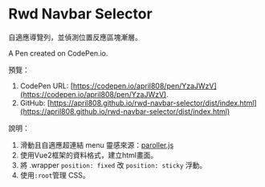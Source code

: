 # Rwd Navbar Selector

自適應導覽列，並偵測位置反應區塊漸層。

A Pen created on CodePen.io.

預覽：

1. CodePen URL: [https://codepen.io/april808/pen/YzaJWzV](https://codepen.io/april808/pen/YzaJWzV).
1. GitHub: [https://april808.github.io/rwd-navbar-selector/dist/index.html](https://april808.github.io/rwd-navbar-selector/dist/index.html)


說明：

1. 滑動且自適應超連結 menu 靈感來源：[paroller.js](https://tgomilar.github.io/paroller.js/)
1. 使用Vue2框架的資料格式，建立html畫面。
1. 將 .wrapper `position: fixed` 改 `position: sticky` 浮動。
1. 使用`:root`管理 CSS。